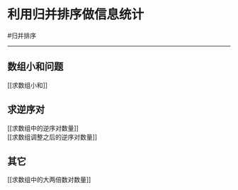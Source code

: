 # 利用归并排序做信息统计

#归并排序 

---


## 数组小和问题

[[求数组小和]]

## 求逆序对

[[求数组中的逆序对数量]]  
[[求数组调整之后的逆序对数量]]

## 其它
[[求数组中的大两倍数对数量]]